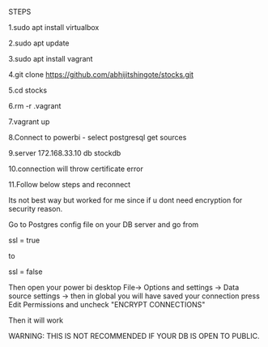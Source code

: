 STEPS

1.sudo apt install virtualbox

2.sudo apt update

3.sudo apt install vagrant

4.git clone https://github.com/abhijitshingote/stocks.git

5.cd stocks

6.rm -r .vagrant

7.vagrant up

8.Connect to powerbi - select postgresql get sources

9.server 172.168.33.10 db stockdb

10.connection will throw certificate error

11.Follow below steps and reconnect

Its not best way but worked for me since if u dont need encryption for security reason.

Go to Postgres config file on your DB server and go from

ssl = true

to

ssl = false

Then open your power bi desktop File-> Options and settings -> Data source settings -> then in global you will have saved your connection press Edit Permissions and uncheck "ENCRYPT CONNECTIONS"

Then it will work

WARNING: THIS IS NOT RECOMMENDED IF YOUR DB IS OPEN TO PUBLIC.